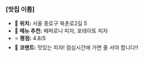 ### [맛집 이름]
- 📍 **위치:** 서울 종로구 북촌로2길 5
- 🍴 **메뉴 추천:** 페퍼로니 피자, 포테이토 피자
- ⭐ **평점:** 4.8/5
- 💬 **코멘트:** 맛있는 피자! 점심시간에 가면 줄 서야 합니다!!
